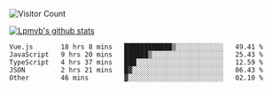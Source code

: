 ![Visitor Count](https://profile-counter.glitch.me/Lpmvb/count.svg)

[![Lpmvb's github stats](https://github-readme-stats.vercel.app/api?username=lpmvb&show_icons=true&title_color=fff&icon_color=79ff97&text_color=9f9f9f&bg_color=151515)](https://github.com/anuraghazra/github-readme-stats)

<!--
Here are some ideas to get you started:

- 🔭 I’m currently working on ...
- 🌱 I’m currently learning ...
- 👯 I’m looking to collaborate on ...
- 🤔 I’m looking for help with ...
- 💬 Ask me about ...
- 📫 How to reach me: ...
- 😄 Pronouns: ...
- ⚡ Fun fact: ...
-->

<!--START_SECTION:waka-->

```text
Vue.js       18 hrs 8 mins   ████████████▒░░░░░░░░░░░░   49.41 %
JavaScript   9 hrs 20 mins   ██████▒░░░░░░░░░░░░░░░░░░   25.43 %
TypeScript   4 hrs 37 mins   ███░░░░░░░░░░░░░░░░░░░░░░   12.59 %
JSON         2 hrs 21 mins   █▓░░░░░░░░░░░░░░░░░░░░░░░   06.43 %
Other        46 mins         ▓░░░░░░░░░░░░░░░░░░░░░░░░   02.10 %
```

<!--END_SECTION:waka-->
